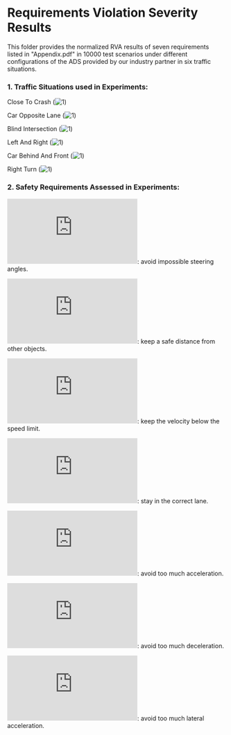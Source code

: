# Requirements Violation Severity Results
This folder provides the normalized RVA results of seven requirements listed in "Appendix.pdf" in 10000 test scenarios under different configurations of the ADS provided by our industry partner in six traffic situations.

### 1. Traffic Situations used in Experiments:

Close To Crash (![1](http://latex.codecogs.com/svg.latex?t_{SA}))

Car Opposite Lane (![1](http://latex.codecogs.com/svg.latex?t_{M}))

Blind Intersection (![1](http://latex.codecogs.com/svg.latex?t_{H}))

Left And Right (![1](http://latex.codecogs.com/svg.latex?t_{DA}))

Car Behind And Front (![1](http://latex.codecogs.com/svg.latex?t_{O}))

Right Turn (![1](http://latex.codecogs.com/svg.latex?t_{T}))


### 2. Safety Requirements Assessed in Experiments:

![1](http://latex.codecogs.com/svg.latex?R_1): avoid impossible steering angles.

![1](http://latex.codecogs.com/svg.latex?R_2): keep a safe distance from other objects.

![1](http://latex.codecogs.com/svg.latex?R_3): keep the velocity below the speed limit.

![1](http://latex.codecogs.com/svg.latex?R_4): stay in the correct lane.

![1](http://latex.codecogs.com/svg.latex?R_5): avoid too much acceleration.

![1](http://latex.codecogs.com/svg.latex?R_6): avoid too much deceleration.

![1](http://latex.codecogs.com/svg.latex?R_7): avoid too much lateral acceleration.